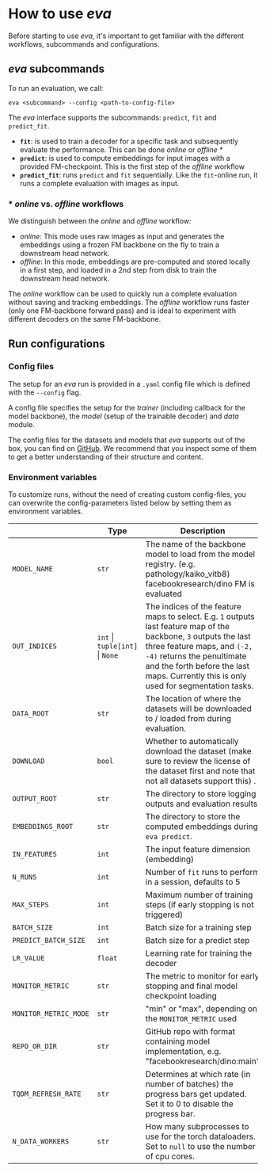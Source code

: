 # How to use *eva*

Before starting to use *eva*, it's important to get familiar with the different workflows, subcommands and configurations.


## *eva* subcommands

To run an evaluation, we call:
```
eva <subcommand> --config <path-to-config-file>
```

The *eva* interface supports the subcommands: `predict`, `fit` and `predict_fit`.

- **`fit`**: is used to train a decoder for a specific task and subsequently evaluate the performance. This can be done *online* or *offline* \*
- **`predict`**: is used to compute embeddings for input images with a provided FM-checkpoint. This is the first step of the *offline* workflow
- **`predict_fit`**: runs `predict` and `fit` sequentially. Like the `fit`-online run, it runs a complete evaluation with images as input.

### \* *online* vs. *offline* workflows

We distinguish between the *online* and *offline* workflow:

- *online*: This mode uses raw images as input and generates the embeddings using a frozen FM backbone on the fly to train a downstream head network.
- *offline*: In this mode, embeddings are pre-computed and stored locally in a first step, and loaded in a 2nd step from disk to train the downstream head network.

The *online* workflow can be used to quickly run a complete evaluation without saving and tracking embeddings. The *offline* workflow runs faster (only one FM-backbone forward pass) and is ideal to experiment with different decoders on the same FM-backbone.


## Run configurations

### Config files

The setup for an *eva* run is provided in a `.yaml` config file which is defined with the `--config` flag.

A config file specifies the setup for the *trainer* (including callback for the model backbone), the *model* (setup of the trainable decoder) and *data* module. 

The config files for the datasets and models that *eva* supports out of the box, you can find on [GitHub](https://github.com/kaiko-ai/eva/tree/0.0.2). We recommend that you inspect some of them to get a better understanding of their structure and content.


### Environment variables

To customize runs, without the need of creating custom config-files, you can overwrite the config-parameters listed below by setting them as environment variables.

|                         | Type  | Description |
|-------------------------|-------|-------------|
| `MODEL_NAME`            | `str`   | The name of the backbone model to load from the model registry. (e.g. pathology/kaiko_vitb8) facebookresearch/dino FM is evaluated |
| `OUT_INDICES`           | `int` \| `tuple[int]` \| `None`   | The indices of the feature maps to select. E.g. `1` outputs last feature map of the backbone, `3` outputs the last three feature maps, and `(-2, -4)` returns the penultimate and the forth before the last maps. Currently this is only used for segmentation tasks.  |
| `DATA_ROOT`             | `str`   | The location of where the datasets will be downloaded to / loaded from during evaluation. |
| `DOWNLOAD`              | `bool`  | Whether to automatically download the dataset (make sure to review the license of the dataset first and note that not all datasets support this) . |
| `OUTPUT_ROOT`           | `str`   | The directory to store logging outputs and evaluation results |
| `EMBEDDINGS_ROOT`       | `str`   | The directory to store the computed embeddings during `eva predict`. |
| `IN_FEATURES`           | `int`   | The input feature dimension (embedding) |
| `N_RUNS`                | `int`   | Number of `fit` runs to perform in a session, defaults to 5 |
| `MAX_STEPS`             | `int`   | Maximum number of training steps (if early stopping is not triggered) |
| `BATCH_SIZE`            | `int`   | Batch size for a training step |
| `PREDICT_BATCH_SIZE`    | `int`   | Batch size for a predict step |
| `LR_VALUE`              | `float` | Learning rate for training the decoder |
| `MONITOR_METRIC`        | `str`   | The metric to monitor for early stopping and final model checkpoint loading |
| `MONITOR_METRIC_MODE`   | `str`   | "min" or "max", depending on the `MONITOR_METRIC` used |
| `REPO_OR_DIR`           | `str`   | GitHub repo with format containing model implementation, e.g. "facebookresearch/dino:main" |
| `TQDM_REFRESH_RATE`     | `str`   | Determines at which rate (in number of batches) the progress bars get updated. Set it to 0 to disable the progress bar. |
| `N_DATA_WORKERS`     | `str`   | How many subprocesses to use for the torch dataloaders. Set to `null` to use the number of cpu cores. |